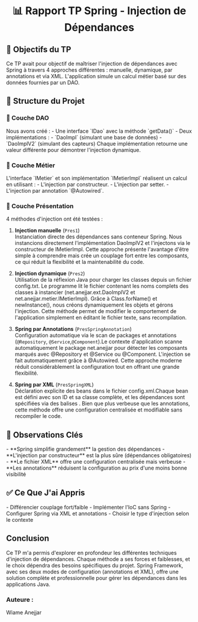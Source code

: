 <h1 align="center">📊 Rapport TP Spring - Injection de Dépendances</h1>

<h2>🎯 Objectifs du TP</h2>
Ce TP avait pour objectif de maîtriser l'injection de dépendances avec Spring à travers 4 approches différentes : manuelle, dynamique, par annotations et via XML. L'application simule un calcul métier basé sur des données fournies par un DAO.

<h2>🧩 Structure du Projet</h2>

<h3>🔹 Couche DAO</h3>
Nous avons créé :
- Une interface `IDao` avec la méthode `getData()`
- Deux implémentations : 
  - `DaoImpl` (simulant une base de données)
  - `DaoImplV2` (simulant des capteurs)
Chaque implémentation retourne une valeur différente pour démontrer l'injection dynamique.

<h3>🔹 Couche Métier</h3>
L'interface `IMetier` et son implémentation `IMetierImpl` réalisent un calcul en utilisant :
- L'injection par constructeur.
- L'injection par setter.
- L'injection par annotation `@Autowired`.

<h3>🔹 Couche Présentation</h3>
4 méthodes d'injection ont été testées :

1. **Injection manuelle** (`Pres1`)  
   Instanciation directe des dépendances sans conteneur Spring. Nous instancions directement l'implémentation DaoImplV2 et l'injectons via le constructeur de IMetierImpl. Cette approche présente l'avantage d'être simple à comprendre mais crée un couplage fort entre les composants, ce qui réduit la flexibilité et la maintenabilité du code.


2. **Injection dynamique** (`Pres2`)  
   Utilisation de la réflexion Java pour charger les classes depuis un fichier config.txt. Le programme lit le fichier contenant les noms complets des classes à instancier (net.anejjar.ext.DaoImplV2 et net.anejjar.metier.IMetierImpl). Grâce à Class.forName() et newInstance(), nous créons dynamiquement les objets et gérons l'injection. Cette méthode permet de modifier le comportement de l'application simplement en éditant le fichier texte, sans recompilation.

3. **Spring par Annotations** (`PresSpringAnnotation`)  
   Configuration automatique via le scan de packages et annotations (`@Repository`, `@Service`,`@Component`).Le contexte d'application scanne automatiquement le package net.anejjar pour détecter les composants marqués avec @Repository et @Service ou @Component. L'injection se fait automatiquement grâce à @Autowired. Cette approche moderne réduit considérablement la configuration tout en offrant une grande flexibilité.

4. **Spring par XML** (`PresSpringXML`)  
   Déclaration explicite des beans dans le fichier config.xml.Chaque bean est défini avec son ID et sa classe complète, et les dépendances sont spécifiées via des balises <constructor-arg>. Bien que plus verbeuse que les annotations, cette méthode offre une configuration centralisée et modifiable sans recompiler le code.

<h2>📝 Observations Clés</h2>
- **Spring simplifie grandement** la gestion des dépendances  
- **L'injection par constructeur** est la plus sûre (dépendances obligatoires)  
- **Le fichier XML** offre une configuration centralisée mais verbeuse  
- **Les annotations** réduisent la configuration au prix d'une moins bonne visibilité  

<h2>✅ Ce Que J'ai Appris</h2>
- Différencier couplage fort/faible  
- Implémenter l'IoC sans Spring  
- Configurer Spring via XML et annotations  
- Choisir le type d'injection selon le contexte  
<h2>Conclusion</h2>
Ce TP m'a permis d'explorer en profondeur les différentes techniques d'injection de dépendances. Chaque méthode a ses forces et faiblesses, et le choix dépendra des besoins spécifiques du projet. Spring Framework, avec ses deux modes de configuration (annotations et XML), offre une solution complète et professionnelle pour gérer les dépendances dans les applications Java.

<h3> Auteure :</h3>
Wiame Anejjar
